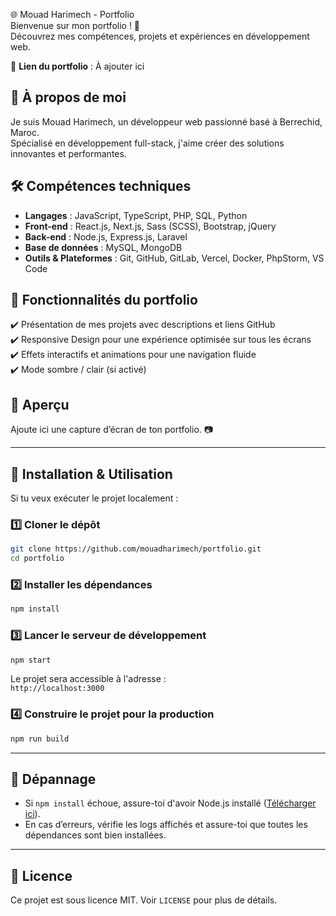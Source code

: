 🌐 Mouad Harimech - Portfolio  
Bienvenue sur mon portfolio ! 🚀  
Découvrez mes compétences, projets et expériences en développement web.

🔗 **Lien du portfolio** : À ajouter ici

## 📌 À propos de moi
Je suis Mouad Harimech, un développeur web passionné basé à Berrechid, Maroc.  
Spécialisé en développement full-stack, j'aime créer des solutions innovantes et performantes.

## 🛠️ Compétences techniques

- **Langages** : JavaScript, TypeScript, PHP, SQL, Python
- **Front-end** : React.js, Next.js, Sass (SCSS), Bootstrap, jQuery
- **Back-end** : Node.js, Express.js, Laravel
- **Base de données** : MySQL, MongoDB
- **Outils & Plateformes** : Git, GitHub, GitLab, Vercel, Docker, PhpStorm, VS Code

## 🚀 Fonctionnalités du portfolio
✔️ Présentation de mes projets avec descriptions et liens GitHub  
✔️ Responsive Design pour une expérience optimisée sur tous les écrans  
✔️ Effets interactifs et animations pour une navigation fluide  
✔️ Mode sombre / clair (si activé)

## 📸 Aperçu
Ajoute ici une capture d’écran de ton portfolio. 📷

---

## 📂 Installation & Utilisation
Si tu veux exécuter le projet localement :

### 1️⃣ Cloner le dépôt
```bash
git clone https://github.com/mouadharimech/portfolio.git
cd portfolio
```

### 2️⃣ Installer les dépendances
```bash
npm install
```

### 3️⃣ Lancer le serveur de développement
```bash
npm start
```
Le projet sera accessible à l'adresse :  
`http://localhost:3000`

### 4️⃣ Construire le projet pour la production
```bash
npm run build
```

---

## 📌 Dépannage
- Si `npm install` échoue, assure-toi d'avoir Node.js installé ([Télécharger ici](https://nodejs.org/)).
- En cas d’erreurs, vérifie les logs affichés et assure-toi que toutes les dépendances sont bien installées.

---

## 📜 Licence
Ce projet est sous licence MIT. Voir `LICENSE` pour plus de détails.
